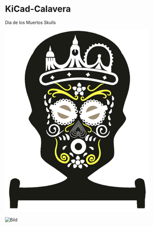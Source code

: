 # KiCad-Calavera
Dia de los Muertos Skulls


<img src="pic/Calavera_F.png"  height="600">


<img scr="pic/CalaveraM_F.png" height="600">



![Bild](pic/CalaveraM_F.png")
